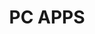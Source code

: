 ---
title: "PC APPS"
description: "PC APPS webiste developed using Astro, React and Express. In here the users will find all the info about PC APPS, including services and who they are. The backend was created for email delivering."
cover: "../../assets/projects/pcapps-main.jpg"
url: "https://pcappsint.com/"
order: 2
isWork: true
techsUsed:
  - astro
  - react
  - tailwind
  - ts
  - express
---